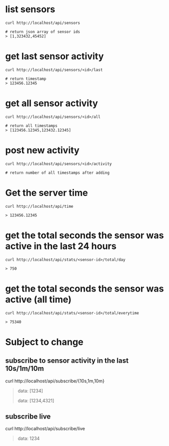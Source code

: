 
# list sensors

    curl http://localhost/api/sensors
    
    # return json array of sensor ids
    > [1,323432,45452]


# get last sensor activity

    curl http://localhost/api/sensors/<id>/last

    # return timestamp 
    > 123456.12345

# get all sensor activity

    curl http://localhost/api/sensors/<id>/all

    # return all timestamps
    > [123456.12345,123432.12345]

# post new activity

    curl http://localhost/api/sensors/<id>/activity

    # return number of all timestamps after adding


#  Get the server time

    curl http://localhost/api/time

    > 123456.12345

# get the total seconds the sensor was active in the last 24 hours

    curl http://localhost/api/stats/<sensor-id>/total/day

    > 750
    
# get the total seconds the sensor was active (all time) 

    curl http://localhost/api/stats/<sensor-id>/total/everytime

    > 75340

# Subject to change

## subscribe to sensor activity in the last 10s/1m/10m

  curl http://localhost/api/subscribe/{10s,1m,10m}

  > data: [1234]
  >
  > data: [1234,4321]
## subscribe live

  curl http://localhost/api/subscribe/live

  > data: 1234

